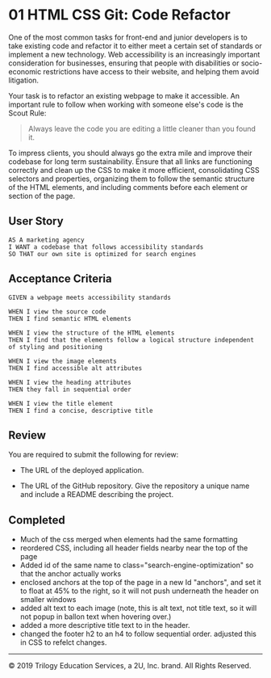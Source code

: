 # 01 HTML CSS Git: Code Refactor

One of the most common tasks for front-end and junior developers is to take existing code and refactor it to either meet a certain set of standards or implement a new technology. Web accessibility is an increasingly important consideration for businesses, ensuring that people with disabilities or socio-economic restrictions have access to their website, and helping them avoid litigation.

Your task is to refactor an existing webpage to make it accessible. An important rule to follow when working with someone else's code is the Scout Rule:

> Always leave the code you are editing a little cleaner than you found it.

To impress clients, you should always go the extra mile and improve their codebase for long term sustainability. Ensure that all links are functioning correctly and clean up the CSS to make it more efficient, consolidating CSS selectors and properties, organizing them to follow the semantic structure of the HTML elements, and including comments before each element or section of the page.

## User Story

```
AS A marketing agency
I WANT a codebase that follows accessibility standards
SO THAT our own site is optimized for search engines
```

## Acceptance Criteria

```
GIVEN a webpage meets accessibility standards

WHEN I view the source code
THEN I find semantic HTML elements

WHEN I view the structure of the HTML elements
THEN I find that the elements follow a logical structure independent of styling and positioning

WHEN I view the image elements
THEN I find accessible alt attributes

WHEN I view the heading attributes
THEN they fall in sequential order

WHEN I view the title element
THEN I find a concise, descriptive title
```

## Review

You are required to submit the following for review:

* The URL of the deployed application.

* The URL of the GitHub repository. Give the repository a unique name and include a README describing the project.


## Completed

* Much of the css merged when elements had the same formatting
* reordered CSS, including all header fields nearby near the top of the page
* Added id of the same name to class="search-engine-optimization" so that the anchor actually works
* enclosed anchors at the top of the page in a new Id "anchors", and set it to float at 45% to the right, so it will not push underneath the header on smaller windows
* added alt text to each image (note, this is alt text, not title text, so it will not popup in ballon text when hovering over.)
* added a more descriptive title text to in the header.
* changed the footer h2 to an h4 to follow sequential order.  adjusted this in CSS to refelct changes.


- - -
© 2019 Trilogy Education Services, a 2U, Inc. brand. All Rights Reserved.
